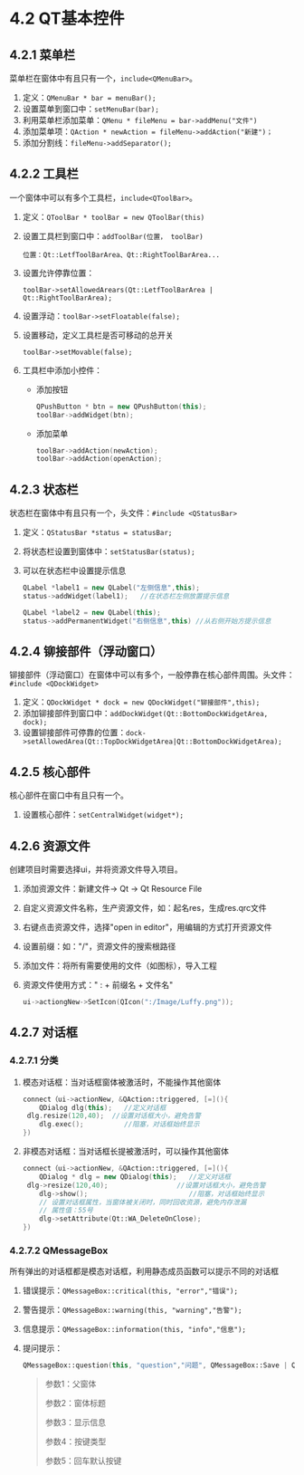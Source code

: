 # 4.2 QT基本控件

## 4.2.1 菜单栏

菜单栏在窗体中有且只有一个，`include<QMenuBar>`。

1. 定义：`QMenuBar * bar = menuBar();`
2. 设置菜单到窗口中：`setMenuBar(bar);`
3. 利用菜单栏添加菜单：`QMenu * fileMenu = bar->addMenu("文件")`
4. 添加菜单项：`QAction * newAction = fileMenu->addAction("新建")；`
5. 添加分割线：`fileMenu->addSeparator();`

## 4.2.2 工具栏

一个窗体中可以有多个工具栏，`include<QToolBar>`。

1. 定义：`QToolBar * toolBar = new QToolBar(this)`

2. 设置工具栏到窗口中：`addToolBar(位置， toolBar)`

   `位置：Qt::LetfToolBarArea、Qt::RightToolBarArea...`

3. 设置允许停靠位置：

   `toolBar->setAllowedArears(Qt::LetfToolBarArea | Qt::RightToolBarArea);`

4. 设置浮动：`toolBar->setFloatable(false);`

5. 设置移动，定义工具栏是否可移动的总开关

   `toolBar->setMovable(false);`

6. 工具栏中添加小控件：

   - 添加按钮

     ```c++
     QPushButton * btn = new QPushButton(this);
     toolBar->addWidget(btn);
     ```

   - 添加菜单

     ```c++
     toolBar->addAction(newAction);
     toolBar->addAction(openAction);
     ```

   

## 4.2.3 状态栏

状态栏在窗体中有且只有一个，头文件：`#include <QStatusBar>`

1. 定义：`QStatusBar *status = statusBar;`

2. 将状态栏设置到窗体中：`setStatusBar(status);`

3. 可以在状态栏中设置提示信息

   ```c++
   QLabel *label1 = new QLabel("左侧信息",this);
   status->addWidget(label1);   //在状态栏左侧放置提示信息
   
   QLabel *label2 = new QLabel(this);
   status->addPermanentWidget("右侧信息",this) //从右侧开始方提示信息
   ```

## 4.2.4 铆接部件（浮动窗口）

铆接部件（浮动窗口）在窗体中可以有多个，一般停靠在核心部件周围。头文件：`#include <QDockWidget>`

1. 定义：`QDockWidget * dock = new QDockWidget("铆接部件",this);`
2. 添加铆接部件到窗口中：`addDockWidget(Qt::BottomDockWidgetArea, dock);`
3. 设置铆接部件可停靠的位置：`dock->setAllowedArea(Qt::TopDockWidgetArea|Qt::BottomDockWidgetArea);`

## 4.2.5 核心部件

核心部件在窗口中有且只有一个。

1. 设置核心部件：`setCentralWidget(widget*);`

## 4.2.6 资源文件

创建项目时需要选择ui，并将资源文件导入项目。

1. 添加资源文件：新建文件-> Qt -> Qt Resource File

2. 自定义资源文件名称，生产资源文件，如：起名res，生成res.qrc文件

3. 右键点击资源文件，选择"open in editor"，用编辑的方式打开资源文件

4. 设置前缀：如："/"，资源文件的搜索根路径

5. 添加文件：将所有需要使用的文件（如图标），导入工程

6. 资源文件使用方式：" : + 前缀名 + 文件名"

   ```c++
   ui->actiongNew->SetIcon(QIcon(":/Image/Luffy.png"));
   ```

## 4.2.7 对话框

### 4.2.7.1 分类

1. 模态对话框：当对话框窗体被激活时，不能操作其他窗体

   ```c++
   connect（ui->actionNew, &QAction::triggered, [=](){
       QDialog dlg(this);   //定义对话框
   	dlg.resize(120,40);  //设置对话框大小，避免告警
       dlg.exec();          //阻塞，对话框始终显示
   })
   ```

   

2. 非模态对话框：当对话框长提被激活时，可以操作其他窗体

   ```c++
   connect（ui->actionNew, &QAction::triggered, [=](){
       QDialog * dlg = new QDialog(this);   //定义对话框
   	dlg->resize(120,40);                 //设置对话框大小，避免告警
       dlg->show();                         //阻塞，对话框始终显示
       // 设置对话框属性，当窗体被关闭时，同时回收资源，避免内存泄漏
       // 属性值：55号
       dlg->setAttribute(Qt::WA_DeleteOnClose); 
   })  
   ```

   

### 4.2.7.2 QMessageBox

所有弹出的对话框都是模态对话框，利用静态成员函数可以提示不同的对话框

1. 错误提示：`QMessageBox::critical(this, "error","错误");`

2. 警告提示：`QMessageBox::warning(this, "warning","告警");`

3. 信息提示：`QMessageBox::information(this, "info","信息");`

4. 提问提示：

   ```c++
   QMessageBox::question(this, "question","问题", QMessageBox::Save | QMessageBox::Cancel, QMessageBox::Cancel);
   ```

   > 参数1：父窗体
   >
   > 参数2：窗体标题
   >
   > 参数3：显示信息
   >
   > 参数4：按键类型
   >
   > 参数5：回车默认按键

   


